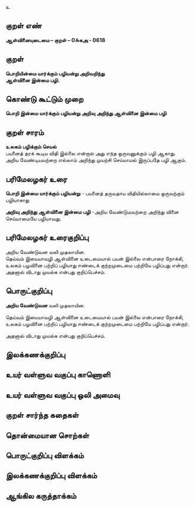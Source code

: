 உ

## குறள் எண் 

**ஆள்வினையுடைமை – குறள் – 0௬கஅ - 0618**  

## குறள் 

**பொறியின்மை யார்க்கும் பழியன்று அறிவறிந்து  
ஆள்வினை இன்மை பழி.**  

## கொண்டு கூட்டும் முறை

**பொறி இன்மை யார்க்கும் பழியன்று அறிவு அறிந்து ஆள்வினை இன்மை பழி**

## குறள் சாரம் 

**உலகம் பழிக்கும் செயல்**  
பயனைத் தரக் கூடிய விதி இல்லை என்றால் அது எந்த ஒருவனுக்கும் பழி ஆகாது.  
அறிய வேண்டியவற்றை எல்லாம் அறிந்து முயற்சி செய்யாமல் இருப்பதே பழி ஆகும்.  

## பரிமேலழகர் உரை

**பொறி இன்மை யார்க்கும் பழியன்று** - பயனைத் தருவதாய விதியில்லாமை ஒருவற்கும் பழியாகாது  

**அறிவு அறிந்து ஆள்வினை இன்மை பழி** -அறிய வேண்டுமவற்றை அறிந்து வினை செய்யாமையே பழியாவது. 

## பரிமேலழகர் உரைகுறிப்பு   

அறிய வேண்டுவன வலி முதலாயின.  
தெய்வம் இயையாவழி ஆள்வினை உடைமையால் பயன் இல்லை என்பாரை நோக்கி, உலகம் பழவினை பற்றிப் பழியாது ஈண்டைக் குற்றமுடைமை பற்றியே பழிப்பது என்றார்.  
அதனால் விடாது முயல்க என்பது குறிப்பெச்சம்.    

## பொருட்குறிப்பு 

**அறிய வேண்டுவன** வலி முதலாயின.  

தெய்வம் இயையாவழி ஆள்வினை உடைமையால் பயன் இல்லை என்பாரை நோக்கி,  
உலகம் பழவினை பற்றிப் பழியாது ஈண்டைக் குற்றமுடைமை பற்றியே பழிப்பது என்றார்.  

அதனால் விடாது முயல்க என்பது குறிப்பெச்சம்.      

## இலக்கணக்குறிப்பு  


## உயர் வள்ளுவ வகுப்பு காணொளி


## உயர் வள்ளுவ வகுப்பு ஒலி அமைவு 

 
## குறள் சார்ந்த கதைகள் 


## தொன்மையான சொற்கள்


## பொருட்குறிப்பு விளக்கம்


## இலக்கணக்குறிப்பு விளக்கம்


## ஆங்கில கருத்தாக்கம் 


